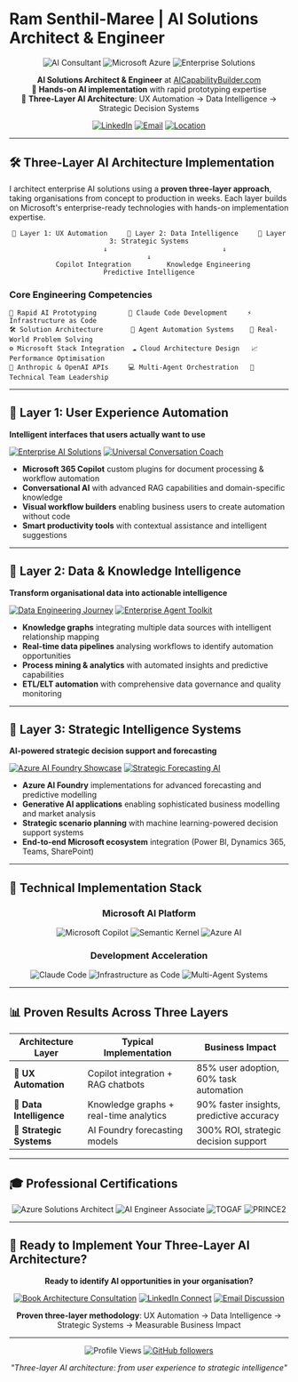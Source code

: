 # Ram Senthil-Maree | AI Solutions Architect & Engineer

<div align="center">

![AI Consultant](https://img.shields.io/badge/AI%20Solutions%20Architect-15%2B%20Years-blue?style=for-the-badge)
![Microsoft Azure](https://img.shields.io/badge/Microsoft%20Azure-Certified-0078D4?style=for-the-badge&logo=microsoft-azure)
![Enterprise Solutions](https://img.shields.io/badge/Hands--On%20AI-Engineer-green?style=for-the-badge)

**AI Solutions Architect & Engineer** at [AICapabilityBuilder.com](https://aicapabilitybuilder.com)  
🚀 **Hands-on AI implementation** with rapid prototyping expertise  
🎯 **Three-Layer AI Architecture**: UX Automation → Data Intelligence → Strategic Decision Systems

[![LinkedIn](https://img.shields.io/badge/LinkedIn-rammaree-0077B5?style=flat-square&logo=linkedin)](https://linkedin.com/in/rammaree)
[![Email](https://img.shields.io/badge/Email-2maree%40gmail.com-red?style=flat-square&logo=gmail)](mailto:2maree@gmail.com)
[![Location](https://img.shields.io/badge/Location-London%2C%20UK-lightgrey?style=flat-square&logo=google-maps)](https://maps.google.com/?q=London,UK)

</div>

---

## 🛠️ **Three-Layer AI Architecture Implementation**

I architect enterprise AI solutions using a **proven three-layer approach**, taking organisations from concept to production in weeks. Each layer builds on Microsoft's enterprise-ready technologies with hands-on implementation expertise.

<div align="center">

```
🎨 Layer 1: UX Automation     🔧 Layer 2: Data Intelligence     🧠 Layer 3: Strategic Systems
        ↓                             ↓                               ↓
  Copilot Integration         Knowledge Engineering          Predictive Intelligence
```

</div>

### **Core Engineering Competencies**
```
🔧 Rapid AI Prototyping        🚀 Claude Code Development     ⚡ Infrastructure as Code
🛠️ Solution Architecture       🤖 Agent Automation Systems    🎯 Real-World Problem Solving
⚙️ Microsoft Stack Integration  ☁️ Cloud Architecture Design   📈 Performance Optimisation
🔄 Anthropic & OpenAI APIs     💻 Multi-Agent Orchestration   👥 Technical Team Leadership
```

---

## 🎨 **Layer 1: User Experience Automation**

**Intelligent interfaces that users actually want to use**

[![Enterprise AI Solutions](https://github-readme-stats.vercel.app/api/pin/?username=maree217&repo=enterprise-ai-solutions&theme=blue-green)](https://github.com/maree217/enterprise-ai-solutions)
[![Universal Conversation Coach](https://github-readme-stats.vercel.app/api/pin/?username=maree217&repo=universal-conversation-coach&theme=blue-green)](https://github.com/maree217/universal-conversation-coach)

- **Microsoft 365 Copilot** custom plugins for document processing & workflow automation
- **Conversational AI** with advanced RAG capabilities and domain-specific knowledge
- **Visual workflow builders** enabling business users to create automation without code
- **Smart productivity tools** with contextual assistance and intelligent suggestions

---

## 🔧 **Layer 2: Data & Knowledge Intelligence**

**Transform organisational data into actionable intelligence**

[![Data Engineering Journey](https://github-readme-stats.vercel.app/api/pin/?username=maree217&repo=data-engineering-journey&theme=blue-green)](https://github.com/maree217/data-engineering-journey)
[![Enterprise Agent Toolkit](https://github-readme-stats.vercel.app/api/pin/?username=maree217&repo=enterprise-agent-toolkit&theme=blue-green)](https://github.com/maree217/enterprise-agent-toolkit)

- **Knowledge graphs** integrating multiple data sources with intelligent relationship mapping
- **Real-time data pipelines** analysing workflows to identify automation opportunities
- **Process mining & analytics** with automated insights and predictive capabilities  
- **ETL/ELT automation** with comprehensive data governance and quality monitoring

---

## 🧠 **Layer 3: Strategic Intelligence Systems**

**AI-powered strategic decision support and forecasting**

[![Azure AI Foundry Showcase](https://github-readme-stats.vercel.app/api/pin/?username=maree217&repo=azure-ai-foundry-showcase&theme=blue-green)](https://github.com/maree217/azure-ai-foundry-showcase)
[![Strategic Forecasting AI](https://github-readme-stats.vercel.app/api/pin/?username=maree217&repo=strategic-forecasting-ai&theme=blue-green)](https://github.com/maree217/strategic-forecasting-ai)

- **Azure AI Foundry** implementations for advanced forecasting and predictive modelling
- **Generative AI applications** enabling sophisticated business modelling and market analysis
- **Strategic scenario planning** with machine learning-powered decision support systems
- **End-to-end Microsoft ecosystem** integration (Power BI, Dynamics 365, Teams, SharePoint)

---

## 🎯 **Technical Implementation Stack**

<div align="center">

### **Microsoft AI Platform**
![Microsoft Copilot](https://img.shields.io/badge/Microsoft%20Copilot-Studio-0078D4?style=flat-square&logo=microsoft)
![Semantic Kernel](https://img.shields.io/badge/Semantic%20Kernel-Agent%20Orchestration-5C2D91?style=flat-square)
![Azure AI](https://img.shields.io/badge/Azure%20AI%20Foundry-Production%20Ready-0078D4?style=flat-square&logo=microsoft-azure)

### **Development Acceleration**
![Claude Code](https://img.shields.io/badge/Claude%20Code-AI%20Development-FF6B6B?style=flat-square)
![Infrastructure as Code](https://img.shields.io/badge/Infrastructure%20as%20Code-Terraform%2FBicep-623CE4?style=flat-square)
![Multi-Agent Systems](https://img.shields.io/badge/Multi--Agent-MACAE%20Framework-4A90E2?style=flat-square)

</div>

---

## 📊 **Proven Results Across Three Layers**

<div align="center">

| **Architecture Layer** | **Typical Implementation** | **Business Impact** |
|------------------------|---------------------------|-------------------|
| 🎨 **UX Automation** | Copilot integration + RAG chatbots | 85% user adoption, 60% task automation |
| 🔧 **Data Intelligence** | Knowledge graphs + real-time analytics | 90% faster insights, predictive accuracy |
| 🧠 **Strategic Systems** | AI Foundry forecasting models | 300% ROI, strategic decision support |

</div>

---

## 🎓 **Professional Certifications**

<div align="center">

![Azure Solutions Architect](https://img.shields.io/badge/Azure%20AZ--305-Solutions%20Architect%20Expert-0078D4?style=flat-square&logo=microsoft-azure)
![AI Engineer Associate](https://img.shields.io/badge/Azure%20AI%20Engineer-Associate%20(Pursuing)-0078D4?style=flat-square&logo=microsoft-azure)
![TOGAF](https://img.shields.io/badge/TOGAF-Enterprise%20Architecture-orange?style=flat-square)
![PRINCE2](https://img.shields.io/badge/PRINCE2-Practitioner%20%26%20Trainer-purple?style=flat-square)

</div>

---

## 🤝 **Ready to Implement Your Three-Layer AI Architecture?**

<div align="center">

**Ready to identify AI opportunities in your organisation?**

[![Book Architecture Consultation](https://img.shields.io/badge/📅%20Book%20AI%20Architecture%20Session-AICapabilityBuilder.com-blue?style=for-the-badge)](https://aicapabilitybuilder.com)
[![LinkedIn Connect](https://img.shields.io/badge/🤝%20Connect%20on%20LinkedIn-rammaree-0077B5?style=for-the-badge&logo=linkedin)](https://linkedin.com/in/rammaree)
[![Email Discussion](https://img.shields.io/badge/📧%20Discuss%20Your%20Project-2maree%40gmail.com-red?style=for-the-badge&logo=gmail)](mailto:2maree@gmail.com)

**Proven three-layer methodology**: UX Automation → Data Intelligence → Strategic Systems → Measurable Business Impact

</div>

---

<div align="center">

![Profile Views](https://komarev.com/ghpvc/?username=maree217&color=blue&style=flat-square)
[![GitHub followers](https://img.shields.io/github/followers/maree217?label=Follow&style=social)](https://github.com/maree217)

*"Three-layer AI architecture: from user experience to strategic intelligence"*

</div>